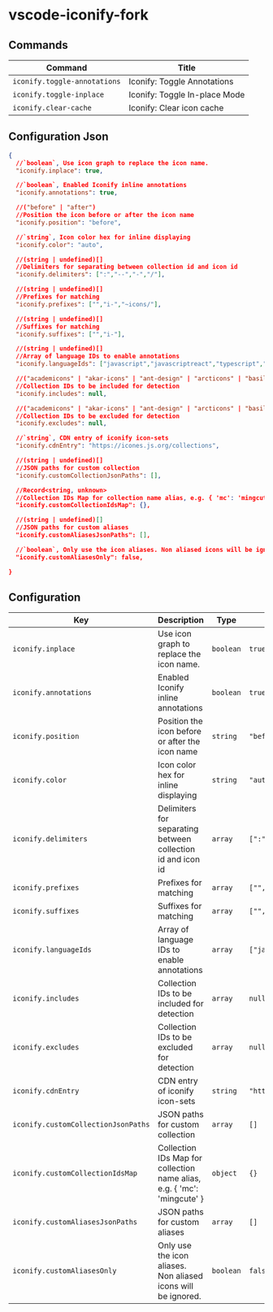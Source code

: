 # vscode-iconify-fork

## Commands

| Command                      | Title                         |
| ---------------------------- | ----------------------------- |
| `iconify.toggle-annotations` | Iconify: Toggle Annotations   |
| `iconify.toggle-inplace`     | Iconify: Toggle In-place Mode |
| `iconify.clear-cache`        | Iconify: Clear icon cache     |

## Configuration Json

```json
{
  //`boolean`, Use icon graph to replace the icon name. 
  "iconify.inplace": true,

  //`boolean`, Enabled Iconify inline annotations 
  "iconify.annotations": true,

  //("before" | "after")
  //Position the icon before or after the icon name
  "iconify.position": "before",

  //`string`, Icon color hex for inline displaying 
  "iconify.color": "auto",

  //(string | undefined)[]
  //Delimiters for separating between collection id and icon id
  "iconify.delimiters": [":","--","-","/"],

  //(string | undefined)[]
  //Prefixes for matching
  "iconify.prefixes": ["","i-","~icons/"],

  //(string | undefined)[]
  //Suffixes for matching
  "iconify.suffixes": ["","i-"],

  //(string | undefined)[]
  //Array of language IDs to enable annotations
  "iconify.languageIds": ["javascript","javascriptreact","typescript","typescriptreact","vue","svelte","html","pug","json","yaml"],

  //("academicons" | "akar-icons" | "ant-design" | "arcticons" | "basil" | "bi" | "bitcoin-icons" | "bpmn" | "brandico" | "bx" | "bxl" | "bxs" | "bytesize" | "carbon" | "cbi" | "charm" | "ci" | "cib" | "cif" | "cil" | "circle-flags" | "circum" | "clarity" | "codicon" | "covid" | "cryptocurrency" | "cryptocurrency-color" | "dashicons" | "devicon" | "devicon-plain" | "ei" | "el" | "emojione" | "emojione-monotone" | "emojione-v1" | "entypo" | "entypo-social" | "eos-icons" | "ep" | "et" | "eva" | "f7" | "fa" | "fa-brands" | "fa-regular" | "fa-solid" | "fa6-brands" | "fa6-regular" | "fa6-solid" | "fad" | "fe" | "feather" | "file-icons" | "flag" | "flagpack" | "flat-color-icons" | "flat-ui" | "flowbite" | "fluent" | "fluent-emoji" | "fluent-emoji-flat" | "fluent-emoji-high-contrast" | "fluent-mdl2" | "fontelico" | "fontisto" | "formkit" | "foundation" | "fxemoji" | "gala" | "game-icons" | "geo" | "gg" | "gis" | "gravity-ui" | "gridicons" | "grommet-icons" | "guidance" | "healthicons" | "heroicons" | "heroicons-outline" | "heroicons-solid" | "humbleicons" | "ic" | "icomoon-free" | "icon-park" | "icon-park-outline" | "icon-park-solid" | "icon-park-twotone" | "iconamoon" | "iconoir" | "icons8" | "il" | "ion" | "iwwa" | "jam" | "la" | "lets-icons" | "line-md" | "logos" | "ls" | "lucide" | "mage" | "majesticons" | "maki" | "map" | "marketeq" | "material-symbols" | "material-symbols-light" | "mdi" | "mdi-light" | "medical-icon" | "memory" | "meteocons" | "mi" | "mingcute" | "mono-icons" | "mynaui" | "nimbus" | "nonicons" | "noto" | "noto-v1" | "octicon" | "oi" | "ooui" | "openmoji" | "oui" | "pajamas" | "pepicons" | "pepicons-pencil" | "pepicons-pop" | "pepicons-print" | "ph" | "pixelarticons" | "prime" | "ps" | "quill" | "radix-icons" | "raphael" | "ri" | "si-glyph" | "simple-icons" | "simple-line-icons" | "skill-icons" | "solar" | "streamline" | "streamline-emojis" | "subway" | "svg-spinners" | "system-uicons" | "tabler" | "tdesign" | "teenyicons" | "token" | "token-branded" | "topcoat" | "twemoji" | "typcn" | "uil" | "uim" | "uis" | "uit" | "uiw" | "unjs" | "vaadin" | "vs" | "vscode-icons" | "websymbol" | "whh" | "wi" | "wpf" | "zmdi" | "zondicons" | undefined)[]
  //Collection IDs to be included for detection
  "iconify.includes": null,

  //("academicons" | "akar-icons" | "ant-design" | "arcticons" | "basil" | "bi" | "bitcoin-icons" | "bpmn" | "brandico" | "bx" | "bxl" | "bxs" | "bytesize" | "carbon" | "cbi" | "charm" | "ci" | "cib" | "cif" | "cil" | "circle-flags" | "circum" | "clarity" | "codicon" | "covid" | "cryptocurrency" | "cryptocurrency-color" | "dashicons" | "devicon" | "devicon-plain" | "ei" | "el" | "emojione" | "emojione-monotone" | "emojione-v1" | "entypo" | "entypo-social" | "eos-icons" | "ep" | "et" | "eva" | "f7" | "fa" | "fa-brands" | "fa-regular" | "fa-solid" | "fa6-brands" | "fa6-regular" | "fa6-solid" | "fad" | "fe" | "feather" | "file-icons" | "flag" | "flagpack" | "flat-color-icons" | "flat-ui" | "flowbite" | "fluent" | "fluent-emoji" | "fluent-emoji-flat" | "fluent-emoji-high-contrast" | "fluent-mdl2" | "fontelico" | "fontisto" | "formkit" | "foundation" | "fxemoji" | "gala" | "game-icons" | "geo" | "gg" | "gis" | "gravity-ui" | "gridicons" | "grommet-icons" | "guidance" | "healthicons" | "heroicons" | "heroicons-outline" | "heroicons-solid" | "humbleicons" | "ic" | "icomoon-free" | "icon-park" | "icon-park-outline" | "icon-park-solid" | "icon-park-twotone" | "iconamoon" | "iconoir" | "icons8" | "il" | "ion" | "iwwa" | "jam" | "la" | "lets-icons" | "line-md" | "logos" | "ls" | "lucide" | "mage" | "majesticons" | "maki" | "map" | "marketeq" | "material-symbols" | "material-symbols-light" | "mdi" | "mdi-light" | "medical-icon" | "memory" | "meteocons" | "mi" | "mingcute" | "mono-icons" | "mynaui" | "nimbus" | "nonicons" | "noto" | "noto-v1" | "octicon" | "oi" | "ooui" | "openmoji" | "oui" | "pajamas" | "pepicons" | "pepicons-pencil" | "pepicons-pop" | "pepicons-print" | "ph" | "pixelarticons" | "prime" | "ps" | "quill" | "radix-icons" | "raphael" | "ri" | "si-glyph" | "simple-icons" | "simple-line-icons" | "skill-icons" | "solar" | "streamline" | "streamline-emojis" | "subway" | "svg-spinners" | "system-uicons" | "tabler" | "tdesign" | "teenyicons" | "token" | "token-branded" | "topcoat" | "twemoji" | "typcn" | "uil" | "uim" | "uis" | "uit" | "uiw" | "unjs" | "vaadin" | "vs" | "vscode-icons" | "websymbol" | "whh" | "wi" | "wpf" | "zmdi" | "zondicons" | undefined)[]
  //Collection IDs to be excluded for detection
  "iconify.excludes": null,

  //`string`, CDN entry of iconify icon-sets 
  "iconify.cdnEntry": "https://icones.js.org/collections",

  //(string | undefined)[]
  //JSON paths for custom collection
  "iconify.customCollectionJsonPaths": [],

  //Record<string, unknown>
  //Collection IDs Map for collection name alias, e.g. { 'mc': 'mingcute' }
  "iconify.customCollectionIdsMap": {},

  //(string | undefined)[]
  //JSON paths for custom aliases
  "iconify.customAliasesJsonPaths": [],

  //`boolean`, Only use the icon aliases. Non aliased icons will be ignored. 
  "iconify.customAliasesOnly": false,

}
```

## Configuration

| Key                                 | Description                                                             | Type      | Default                                                                                                     |
| ----------------------------------- | ----------------------------------------------------------------------- | --------- | ----------------------------------------------------------------------------------------------------------- |
| `iconify.inplace`                   | Use icon graph to replace the icon name.                                | `boolean` | `true`                                                                                                      |
| `iconify.annotations`               | Enabled Iconify inline annotations                                      | `boolean` | `true`                                                                                                      |
| `iconify.position`                  | Position the icon before or after the icon name                         | `string`  | `"before"`                                                                                                  |
| `iconify.color`                     | Icon color hex for inline displaying                                    | `string`  | `"auto"`                                                                                                    |
| `iconify.delimiters`                | Delimiters for separating between collection id and icon id             | `array`   | `[":","--","-","/"]`                                                                                        |
| `iconify.prefixes`                  | Prefixes for matching                                                   | `array`   | `["","i-","~icons/"]`                                                                                       |
| `iconify.suffixes`                  | Suffixes for matching                                                   | `array`   | `["","i-"]`                                                                                                 |
| `iconify.languageIds`               | Array of language IDs to enable annotations                             | `array`   | `["javascript","javascriptreact","typescript","typescriptreact","vue","svelte","html","pug","json","yaml"]` |
| `iconify.includes`                  | Collection IDs to be included for detection                             | `array`   | `null`                                                                                                      |
| `iconify.excludes`                  | Collection IDs to be excluded for detection                             | `array`   | `null`                                                                                                      |
| `iconify.cdnEntry`                  | CDN entry of iconify icon-sets                                          | `string`  | `"https://icones.js.org/collections"`                                                                       |
| `iconify.customCollectionJsonPaths` | JSON paths for custom collection                                        | `array`   | `[]`                                                                                                        |
| `iconify.customCollectionIdsMap`    | Collection IDs Map for collection name alias, e.g. { 'mc': 'mingcute' } | `object`  | `{}`                                                                                                        |
| `iconify.customAliasesJsonPaths`    | JSON paths for custom aliases                                           | `array`   | `[]`                                                                                                        |
| `iconify.customAliasesOnly`         | Only use the icon aliases. Non aliased icons will be ignored.           | `boolean` | `false`                                                                                                     |